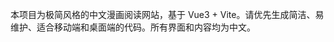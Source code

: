 <!-- Use this file to provide workspace-specific custom instructions to Copilot. For more details, visit https://code.visualstudio.com/docs/copilot/copilot-customization#_use-a-githubcopilotinstructionsmd-file -->

本项目为极简风格的中文漫画阅读网站，基于 Vue3 + Vite。请优先生成简洁、易维护、适合移动端和桌面端的代码。所有界面和内容均为中文。
